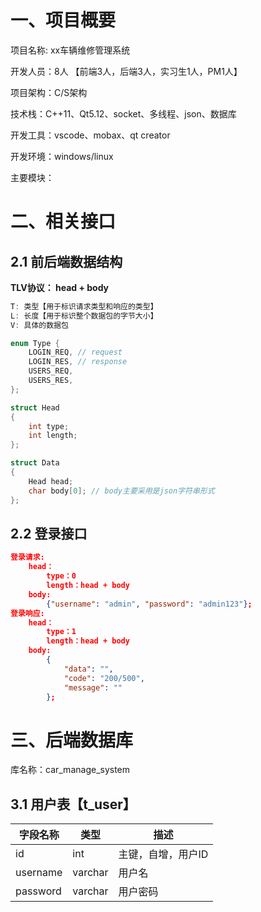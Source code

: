 # 一、项目概要

项目名称: xx车辆维修管理系统

开发人员：8人 【前端3人，后端3人，实习生1人，PM1人】

项目架构：C/S架构

技术栈：C++11、Qt5.12、socket、多线程、json、数据库

开发工具：vscode、mobax、qt creator

开发环境：windows/linux

主要模块：

# 二、相关接口

## 2.1 前后端数据结构

**TLV协议： head + body**

```c++
T: 类型【用于标识请求类型和响应的类型】
L: 长度【用于标识整个数据包的字节大小】
V: 具体的数据包
```

```c++
enum Type {
    LOGIN_REQ, // request
    LOGIN_RES, // response
    USERS_REQ,
    USERS_RES,
};

struct Head
{
    int type;
    int length;
};

struct Data
{
    Head head;
    char body[0]; // body主要采用是json字符串形式
};
```

## 2.2 登录接口

```json
登录请求:
	head：
		type：0
		length：head + body
	body:
		{"username": "admin", "password": "admin123"};
登录响应:
	head：
		type：1
		length：head + body
	body:
		{	
			"data": "", 
			"code": "200/500", 
			"message": ""
		};
```

# 三、后端数据库

库名称：car_manage_system

## 3.1 用户表【t_user】

| 字段名称 | 类型    | 描述               |
| -------- | ------- | ------------------ |
| id       | int     | 主键，自增，用户ID |
| username | varchar | 用户名             |
| password | varchar | 用户密码           |
